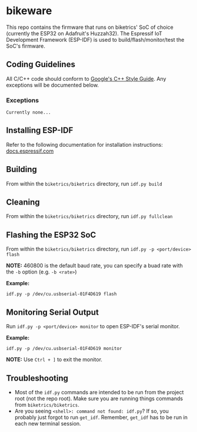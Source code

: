 # bikeware
This repo contains the firmware that runs on biketrics' SoC of choice (currently the ESP32 on Adafruit's Huzzah32). The Espressif IoT Development Framework (ESP-IDF) is used to build/flash/monitor/test the SoC's firmware.

## Coding Guidelines
All C/C++ code should conform to [Google's C++ Style Guide](https://google.github.io/styleguide/cppguide.html). Any exceptions will be documented below.
### Exceptions
```
Currently none...
```

## Installing ESP-IDF
Refer to the following documentation for installation instructions: [docs.espressif.com](https://docs.espressif.com/projects/esp-idf/en/latest/esp32/get-started/index.html#introduction)

## Building
From within the `biketrics/biketrics` directory, run `idf.py build`

## Cleaning
From within the `biketrics/biketrics` directory, run `idf.py fullclean`

## Flashing the ESP32 SoC
From within the `biketrics/biketrics` directory, run `idf.py -p <port/device> flash`

__NOTE:__ 460800 is the default baud rate, you can specify a buad rate with the `-b` option (e.g. `-b <rate>`)

__Example:__
```
idf.py -p /dev/cu.usbserial-01F4D619 flash
```

## Monitoring Serial Output
Run `idf.py -p <port/device> monitor` to open ESP-IDF's serial monitor.

__Example:__
```
idf.py -p /dev/cu.usbserial-01F4D619 monitor
```

__NOTE:__ Use `Ctrl + ]` to exit the monitor.

## Troubleshooting
- Most of the `idf.py` commands are intended to be run from the project root (not the repo root). Make sure you are running things commands from `biketrics/biketrics`.
- Are you seeing `<shell>: command not found: idf.py`? If so, you probably just forgot to run `get_idf`. Remember, `get_idf` has to be run in each new terminal session.
